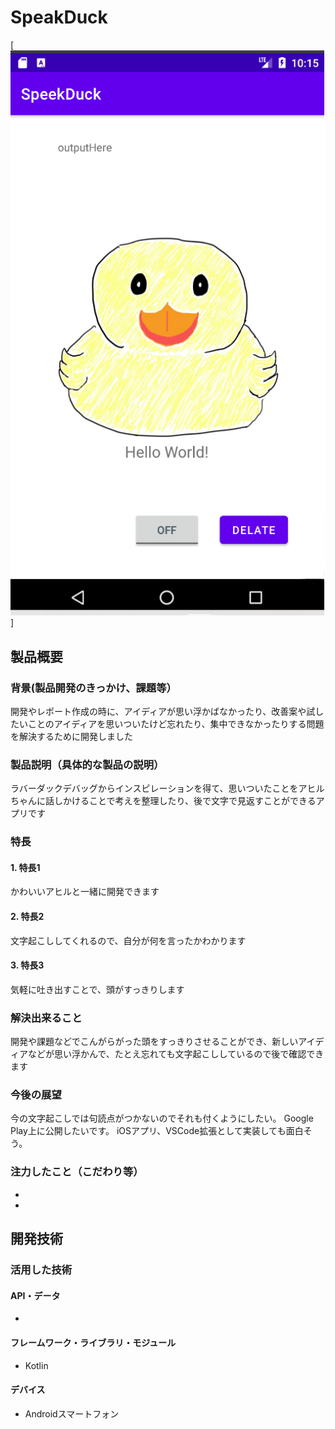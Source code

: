 # SpeakDuck

[![IMAGE ALT TEXT HERE](https://github.com/jphacks/B_2217/blob/master/rubberduckdemo_screenshot.png)]

## 製品概要
### 背景(製品開発のきっかけ、課題等）
開発やレポート作成の時に、アイディアが思い浮かばなかったり、改善案や試したいことのアイディアを思いついたけど忘れたり、集中できなかったりする問題を解決するために開発しました
### 製品説明（具体的な製品の説明）
ラバーダックデバッグからインスピレーションを得て、思いついたことをアヒルちゃんに話しかけることで考えを整理したり、後で文字で見返すことができるアプリです
### 特長
#### 1. 特長1
かわいいアヒルと一緒に開発できます
#### 2. 特長2
文字起こししてくれるので、自分が何を言ったかわかります
#### 3. 特長3
気軽に吐き出すことで、頭がすっきりします

### 解決出来ること
開発や課題などでこんがらがった頭をすっきりさせることができ、新しいアイディアなどが思い浮かんで、たとえ忘れても文字起こししているので後で確認できます

### 今後の展望
今の文字起こしでは句読点がつかないのでそれも付くようにしたい。
Google Play上に公開したいです。
iOSアプリ、VSCode拡張として実装しても面白そう。

### 注力したこと（こだわり等）
* 
* 

## 開発技術
### 活用した技術
#### API・データ
* 

#### フレームワーク・ライブラリ・モジュール
* Kotlin

#### デバイス
* Androidスマートフォン
